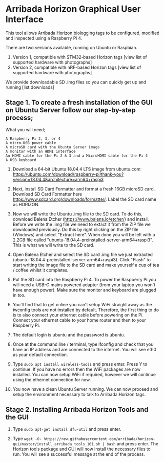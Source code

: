 # Arribada Horizon Graphical User Interface 

This tool allows Arribada Horizon biologging tags to be configured, modified and inspected using a Raspberry Pi 4.

There are two versions available, running on Ubuntu or Raspbian.

1) Version 1, compatible with STM32-based Horizon tags [view list of supported hardware with photographs]
2) Version 2, compatible with nRF-based Horizon tags [view list of supported hardware with photographs]

We provide downloadable SD .img files so you can quickly get up and running [list downloads]

## Stage 1. To create a fresh installation of the GUI on Ubuntu Server follow our step-by-step process;

What you will need;

    A Raspberry Pi 2, 3, or 4
    A micro-USB power cable
    A microSD card with the Ubuntu Server image
    A monitor with an HDMI interface
    An HDMI cable for the Pi 2 & 3 and a MicroHDMI cable for the Pi 4
    A USB keyboard

1. Download a 64-bit Ubuntu 18.04.4 LTS image from ubuntu.com: https://ubuntu.com/download/raspberry-pi/thank-you?version=18.04.4&architecture=arm64+raspi3

2. Next, install SD Card Formatter and format a fresh 16GB microSD card. Download SD Card Formatter here https://www.sdcard.org/downloads/formatter/. Label the SD card name as HORIZON. 

3. Now we will write the Ubuntu .img file to the SD card. To do this, download Balena Etcher (https://www.balena.io/etcher/) and install. Before we write the .img file we need to extact it from the ZIP file we downloaded previously. Do this by right clicking on the ZIP file (Windows) and select "Extract here". When done you will be left with a 2.2GB file called "ubuntu-18.04.4-preinstalled-server-arm64+raspi3". This is what we will write to the SD card.

4. Open Balena Etcher and select the SD card .img file we just extracted (ubuntu-18.04.4-preinstalled-server-arm64+raspi3). Click "Flash" to start writing the image file to the SD card and make yourself a cup of tea / coffee whilst it completes.

5. Put the SD card into the Raspberry Pi 4. To power the Raspberry Pi you will need a USB-C mains powered adapter (from your laptop you won't have enough power). Make sure the monitor and keyboard are plugged in too.

6. You'll find that to get online you can't setup WiFi straight away as the iwconfig tools are not installed by default. Therefore, the first thing to do is to also connect your ethernet cable before powering on the Pi. Connect your ethernet cable to your home router and then to your Raspberry Pi. 

7. The default login is ubuntu and the password is ubuntu.

8. Once at the command line / terminal, type ifconfig and check that you have an IP address and are connected to the internet. You will see eth0 as your default connection.

9. Type `sudo apt install wireless-tools` and press enter. Press Y to continue. If you have no errors then the WiFi packages are now installed. You can now setup WiFi if required, however we will continue using the ethernet connection for now.

10. You now have a clean Ubuntu Server running. We can now proceed and setup the environment necessary to talk to Arribada Horizon tags.

## Stage 2. Installing Arribada Horizon Tools and the GUI

1. Type `sudo apt-get install dfu-util` and press enter.

2. Type `wget -O- https://raw.githubusercontent.com/arribada/horizon-gui/master/install_arribada_tools_101.sh | bash` and press enter. The Horizon tools package and GUI will now install the necessary files to run. You will see a successful message at the end of the process.



